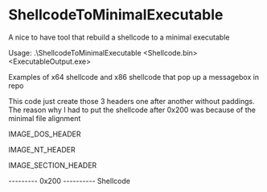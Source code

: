 # ShellcodeToMinimalExecutable
A nice to have tool that rebuild a shellcode to a minimal executable

Usage:
		.\ShellcodeToMinimalExecutable <Shellcode.bin> <ExecutableOutput.exe> <x64 or x86>


Examples of x64 shellcode and x86 shellcode that pop up a messagebox in repo



This code just create those 3 headers one after another without paddings.
The reason why I had to put the shellcode after 0x200 was because of the minimal file alignment


IMAGE_DOS_HEADER

IMAGE_NT_HEADER

IMAGE_SECTION_HEADER

--------- 0x200 ----------
Shellcode
